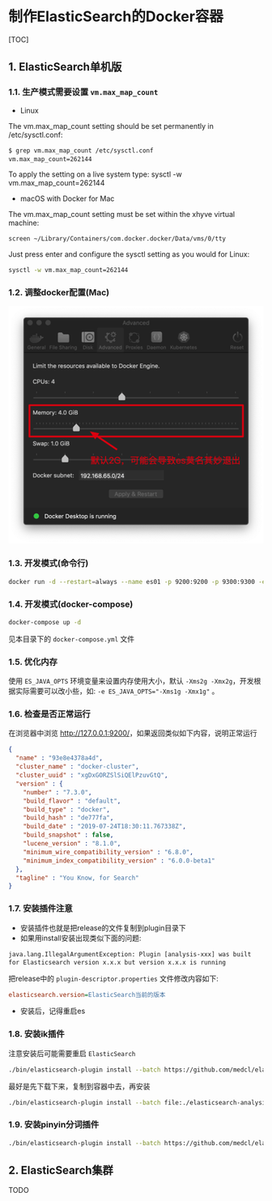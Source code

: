 # 制作ElasticSearch的Docker容器

[TOC]

## 1. ElasticSearch单机版

### 1.1. 生产模式需要设置 `vm.max_map_count`

- Linux

The vm.max_map_count setting should be set permanently in /etc/sysctl.conf:

```sh
$ grep vm.max_map_count /etc/sysctl.conf
vm.max_map_count=262144
```

To apply the setting on a live system type: sysctl -w vm.max_map_count=262144

- macOS with Docker for Mac

The vm.max_map_count setting must be set within the xhyve virtual machine:

```sh
screen ~/Library/Containers/com.docker.docker/Data/vms/0/tty
```

Just press enter and configure the sysctl setting as you would for Linux:

```sh
sysctl -w vm.max_map_count=262144
```

### 1.2. 调整docker配置(Mac)

![调整docker配置](调整docker配置.png)

### 1.3. 开发模式(命令行)

```sh
docker run -d --restart=always --name es01 -p 9200:9200 -p 9300:9300 -e "discovery.type=single-node" docker.elastic.co/elasticsearch/elasticsearch:7.3.0
```

### 1.4. 开发模式(docker-compose)

```sh
docker-compose up -d
```

见本目录下的 `docker-compose.yml` 文件

### 1.5. 优化内存

使用 `ES_JAVA_OPTS` 环境变量来设置内存使用大小，默认 `-Xms2g -Xmx2g`，开发根据实际需要可以改小些，如: `-e ES_JAVA_OPTS="-Xms1g -Xmx1g"` 。

### 1.6. 检查是否正常运行

在浏览器中浏览 <http://127.0.0.1:9200/>，如果返回类似如下内容，说明正常运行

```json
{
  "name" : "93e8e4378a4d",
  "cluster_name" : "docker-cluster",
  "cluster_uuid" : "xgDxGORZSlSiQElPzuvGtQ",
  "version" : {
    "number" : "7.3.0",
    "build_flavor" : "default",
    "build_type" : "docker",
    "build_hash" : "de777fa",
    "build_date" : "2019-07-24T18:30:11.767338Z",
    "build_snapshot" : false,
    "lucene_version" : "8.1.0",
    "minimum_wire_compatibility_version" : "6.8.0",
    "minimum_index_compatibility_version" : "6.0.0-beta1"
  },
  "tagline" : "You Know, for Search"
}
```

### 1.7. 安装插件注意

- 安装插件也就是把release的文件复制到plugin目录下
- 如果用install安装出现类似下面的问题:

```text
java.lang.IllegalArgumentException: Plugin [analysis-xxx] was built for Elasticsearch version x.x.x but version x.x.x is running
```

把release中的 `plugin-descriptor.properties` 文件修改内容如下:

```ini
elasticsearch.version=ElasticSearch当前的版本
```

- 安装后，记得重启es

### 1.8. 安装ik插件

注意安装后可能需要重启 `ElasticSearch`

```sh
./bin/elasticsearch-plugin install --batch https://github.com/medcl/elasticsearch-analysis-ik/releases/download/v7.3.0/elasticsearch-analysis-ik-7.3.0.zip
```

最好是先下载下来，复制到容器中去，再安装

```sh
./bin/elasticsearch-plugin install --batch file:./elasticsearch-analysis-ik-6.8.2.zip
```

### 1.9. 安装pinyin分词插件

```sh
./bin/elasticsearch-plugin install --batch https://github.com/medcl/elasticsearch-analysis-pinyin/releases/download/v7.3.0/elasticsearch-analysis-pinyin-7.3.0.zip
```

## 2. ElasticSearch集群

TODO
